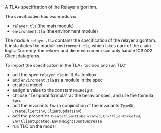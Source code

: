 A TLA+ specification of the Relayer algorithm.

The specification has two modules: 
  - `relayer.tla` (the main module)
  - `environment.tla` (the environment module)

The module `relayer.tla` contains the specification of the relayer algorithm. It instantiates the module `environment.tla`, which takes care of the chain logic. Currently, the relayer and the environment can only handle ICS 002 Client datagrams.

To import the specification in the TLA+ toolbox and run TLC:
  - add the spec `relayer.tla` in TLA+ toolbox
  - add `environment.tla` as a module in the spec
  - create a model
  - assign a value to the constant `MaxHeight` 
  - choose "Temporal formula" as the behavior spec, and use the formula `Spec`
  - add the invariants `Inv` (a conjunction of the invariants `TypeOK`, `CreateClientInv`, `ClientUpdateInv`)
  - add the properties `CreateClientIsGenerated`, `Env!ClientCreated`, `Env!ClientUpdated`, `Env!HeightsDontDecrease`
  - run TLC on the model

